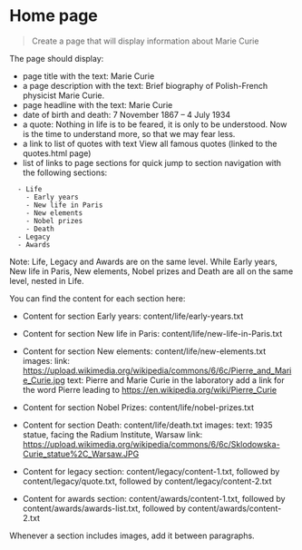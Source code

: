 # Home page

> Create a page that will display information about Marie Curie

The page should display:

  * page title with the text: Marie Curie
  * a page description with the text: Brief biography of Polish-French physicist Marie Curie.
  * page headline with the text: Marie Curie
  * date of birth and death: 7 November 1867 – 4 July 1934
  * a quote: Nothing in life is to be feared, it is only to be understood. Now is the time to understand more, so that we may fear less.
  * a link to list of quotes with text View all famous quotes (linked to the quotes.html page)
  * list of links to page sections for quick jump to section navigation with the following sections:

```
  - Life
    - Early years
    - New life in Paris
    - New elements
    - Nobel prizes
    - Death
  - Legacy
  - Awards
```

  Note: Life, Legacy and Awards are on the same level.
  While Early years, New life in Paris, New elements, Nobel prizes and Death are all on the same level, nested in Life.

You can find the content for each section here:

  * Content for section Early years: content/life/early-years.txt
  * Content for section New life in Paris: content/life/new-life-in-Paris.txt
  * Content for section New elements: content/life/new-elements.txt
    images:
      link: https://upload.wikimedia.org/wikipedia/commons/6/6c/Pierre_and_Marie_Curie.jpg
      text: Pierre and Marie Curie in the laboratory
      add a link for the word Pierre leading to https://en.wikipedia.org/wiki/Pierre_Curie

  * Content for section Nobel Prizes: content/life/nobel-prizes.txt

  * Content for section Death: content/life/death.txt
    images:
      text: 1935 statue, facing the Radium Institute, Warsaw
      link: https://upload.wikimedia.org/wikipedia/commons/6/6c/Sklodowska-Curie_statue%2C_Warsaw.JPG

  * Content for legacy section:
    content/legacy/content-1.txt,
    followed by content/legacy/quote.txt,
    followed by content/legacy/content-2.txt

  * Content for awards section:
    content/awards/content-1.txt,
    followed by content/awards/awards-list.txt,
    followed by content/awards/content-2.txt

Whenever a section includes images, add it between paragraphs.
